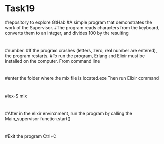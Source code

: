 # Task19

#repository to explore GitHab
#A simple program that demonstrates the work of the Supervisor.
#The program reads characters from the keyboard, converts them to an integer, and divides 100 by the resulting 
#
#number.
#If the program crashes (letters, zero, real number are entered), the program restarts.
#To run the program, Erlang and Elixir must be installed on the computer. From command line 
#
#enter the folder where the mix file is located.exe Then run Elixir command
#
#iex-S mix
#
#After in the elixir environment, run the program by calling the Main_supervisor function.start()
#
#Exit the program Ctrl+C
